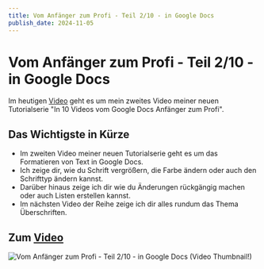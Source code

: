 ```yaml
---
title: Vom Anfänger zum Profi - Teil 2/10 - in Google Docs
publish_date: 2024-11-05
---
```


# Vom Anfänger zum Profi - Teil 2/10 - in Google Docs

Im heutigen [Video](https://youtu.be/j4XU3FmlDSU) geht es um mein zweites Video meiner neuen Tutorialserie "In 10 Videos vom Google Docs Anfänger zum Profi". 

## Das Wichtigste in Kürze

- Im zweiten Video meiner neuen Tutorialserie geht es um das Formatieren von Text in Google Docs.
- Ich zeige dir, wie du Schrift vergrößern, die Farbe ändern oder auch den Schrifttyp ändern kannst.
- Darüber hinaus zeige ich dir wie du Änderungen rückgängig machen oder auch Listen erstellen kannst.
- Im nächsten Video der Reihe zeige ich dir alles rundum das Thema Überschriften.

## Zum [Video](https://youtu.be/j4XU3FmlDSU)

![Vom Anfänger zum Profi - Teil 2/10 - in Google Docs (Video Thumbnail!)](../../thumbnails/Fertig646.png "Vom Anfänger zum Profi - Teil 2/10 - in Google Docs (Video Thumbnail!)")